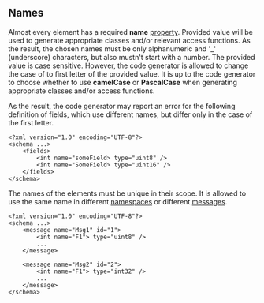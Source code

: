 ## Names
Almost every element has a required **name** [property](properties.md). Provided
value will be used to generate appropriate classes and/or relevant access functions.
As the result, the chosen names must be only alphanumeric and
'_' (underscore) characters, but also mustn't start with a number.
The provided value is case sensitive. However, the code generator is allowed
to change the case of to first letter of the provided value. It is up to the
code generator to choose whether to use **camelCase** or **PascalCase** when
generating appropriate classes and/or access functions.

As the result, the code generator may report an error for the following definition
of fields, which use different names, but differ only in the case of the first
letter.
```
<?xml version="1.0" encoding="UTF-8"?>
<schema ...>
    <fields>
        <int name="someField> type="uint8" />
        <int name="SomeField> type="uint16" />
    </fields>
</schema>
```

The names of the elements must be unique in their scope. It is allowed to 
use the same name in different [namespaces](namespaces.md) or different 
[messages](../messages/messages.md). 
```
<?xml version="1.0" encoding="UTF-8"?>
<schema ...>
    <message name="Msg1" id="1">
        <int name="F1"> type="uint8" />
        ...
    </message>

    <message name="Msg2" id="2">
        <int name="F1"> type="int32" />
        ...
    </message>
</schema>
```

